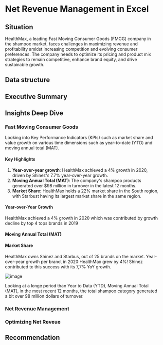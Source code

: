 # Net Revenue Management in Excel

## Situation
HealthMax, a leading Fast Moving Consumer Goods (FMCG) company in the shampoo market, faces challenges in maximizing revenue and profitability amidst increasing competition and evolving consumer preferences. The company needs to optimize its pricing and product mix strategies to remain competitive, enhance brand equity, and drive sustainable growth.

## Data structure
## Executive Summary
## Insights Deep Dive
### Fast Moving Consumer Goods
Looking into Key Performance Indicators (KPIs) such as market share and value growth on various time dimensions such as year-to-date (YTD) and moving annual total (MAT).
#### **Key Highlights**
1. **Year-over-year growth**: HealthMax achieved a 4% growth in 2020, driven by Shinez's 7.7% year-over-year growth.
2. **Moving Annual Total (MAT)**: The company's shampoo products generated over $98 million in turnover in the latest 12 months.
3. **Market Share**: HealthMax holds a 22% market share in the South region, with Starbust having its largest market share in the same region.

#### **Year-over-Year Growth**
HealthMax achieved a 4% growth in 2020 which was contributed by growth decline by top 4 tops brands in 2019
#### **Moving Annual Total (MAT)**
#### **Market Share**
HealthMax owns Shinez and Starbus, out of 25 brands on the market.
Year-over-year growth per brand, in 2020 HealthMax grew by 4%! Shinez contributed to this success with its 7,7% YoY growth.

![image](https://github.com/user-attachments/assets/12d843fd-0847-44ba-aa41-d967bd826a79)

Looking at a longe period than Year to Data (YTD), Moving Annual Total (MAT), in the most recent 12 months, the total shampoo category generated a bit over 98 million dollars of turnover.



### Net Revenue Management
### Optimizing Net Reveue
## Recommendation
